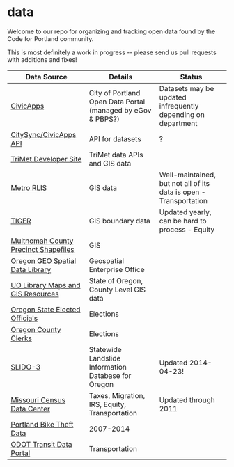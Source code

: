 # data

Welcome to our repo for organizing and tracking open data found by the Code for Portland community.

This is most definitely a work in progress -- please send us pull requests with additions and fixes!

| Data Source | Details | Status |
| ----------- | ------- | ------ |
| [CivicApps](http://civicapps.org/datasets) | City of Portland Open Data Portal (managed by eGov & PBPS?) | Datasets may be updated infrequently depending on department |
| [CitySync/CivicApps API](http://api.civicapps.org/) | API for datasets | ? |
| [TriMet Developer Site](http://developer.trimet.org) | TriMet data APIs and GIS data | |
| [Metro RLIS](http://rlisdiscovery.oregonmetro.gov/) | GIS data | Well-maintained, but not all of its data is open - Transportation |
| [TIGER](http://www.census.gov/geo/maps-data/data/tiger-line.html) | GIS boundary data | Updated yearly, can be hard to process - Equity |
| [Multnomah County Precinct Shapefiles](http://web.multco.us/sites/default/files/elections/documents/multcoprecincts2013.zip) | GIS | | Elections |
| [Oregon GEO Spatial Data Library](http://www.oregon.gov/DAS/CIO/GEO/pages/alphalist.aspx) | Geospatial Enterprise Office | |
| [UO Library Maps and GIS Resources](http://library.uoregon.edu/map/or/gis_or_county.htm) | State of Oregon, County Level GIS data | |
| [Oregon State Elected Officials](http://sos.oregon.gov/elections/Pages/stateofficials.aspx) | Elections | |
| [Oregon County Clerks](http://sos.oregon.gov/elections/Pages/countyofficials.aspx) | Elections | |
| [SLIDO-3](http://www.oregongeology.org/sub/slido/data.htm#data) | Statewide Landslide Information Database for Oregon | Updated 2014-04-23! |
| [Missouri Census Data Center](http://mcdc.missouri.edu/) | Taxes, Migration, IRS, Equity, Transportation | Updated through 2011 |
| [Portland Bike Theft Data](https://github.com/oregonian/bikethefts) | 2007-2014 | |
| [ODOT Transit Data Portal](http://www.oregon.gov/ODOT/TD/Pages/Data_Portal.aspx) | Transportation | |
